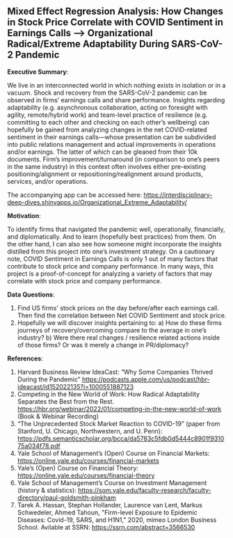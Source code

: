 ## Mixed Effect Regression Analysis: How Changes in Stock Price Correlate with COVID Sentiment in Earnings Calls --> Organizational Radical/Extreme Adaptability During SARS-CoV-2 Pandemic

**Executive Summary**:

We live in an interconnected world in which nothing exists in isolation or in a vacuum. Shock and recovery from the SARS-CoV-2 pandemic can be observed in firms’ earnings calls and share performance. Insights regarding adaptability (e.g. asynchronous collaboration, acting on foresight with agility, remote/hybrid work) and team-level practice of resilience (e.g. committing to each other and checking on each other’s wellbeing) can hopefully be gained from analyzing changes in the net COVID-related sentiment in their earnings calls—whose presentation can be subdivided into public relations management and actual improvements in operations and/or earnings. The latter of which can be gleaned from their 10k documents. Firm’s improvement/turnaround (in comparison to one’s peers in the same industry) in this context often involves either pre-existing positioning/alignment or repositioning/realignment around products, services, and/or operations. 

The accompanying app can be accessed here:
https://interdisciplinary-deep-dives.shinyapps.io/Organizational_Extreme_Adaptability/

**Motivation**:

To identify firms that navigated the pandemic well, operationally, financially, and diplomatically. And to learn (hopefully best practices) from them. On the other hand, I can also see how someone might incorporate the insights distilled from this project into one’s investment strategy. On a cautionary note, COVID Sentiment in Earnings Calls is only 1 out of many factors that contribute to stock price and company performance. In many ways, this project is a proof-of-concept for analyzing a variety of factors that may correlate with stock price and company performance. 

**Data Questions**:
1)	Find US firms' stock prices on the day before/after each earnings call. Then find the correlation between Net COVID Sentiment and stock price.
2)	Hopefully we will discover insights pertaining to: 
  a)	How do these firms journeys of recovery/overcoming compare to the average in one’s industry?
  b)	Were there real changes / resilience related actions inside of those firms? Or was it merely a change in PR/diplomacy?

**References**:
1) Harvard Business Review IdeaCast: “Why Some Companies Thrived During the Pandemic” https://podcasts.apple.com/us/podcast/hbr-ideacast/id152022135?i=1000551887123 
2) Competing in the New World of Work: How Radical Adaptability Separates the Best from the Rest. https://hbr.org/webinar/2022/01/competing-in-the-new-world-of-work (Book & Webinar Recording)
3) “The Unprecedented Stock Market Reaction to COVID-19” (paper from Stanford, U. Chicago, Northwestern, and U. Penn): https://pdfs.semanticscholar.org/bcca/da5783c5fdb0d5444c8901f931075a034f78.pdf 
4) Yale School of Management’s (Open) Course on Financial Markets: https://online.yale.edu/courses/financial-markets
5) Yale’s (Open) Course on Financial Theory: https://online.yale.edu/courses/financial-theory
6) Yale School of Management’s Course on Investment Management (history & statistics): https://som.yale.edu/faculty-research/faculty-directory/paul-goldsmith-pinkham
7) Tarek A. Hassan, Stephan Hollander, Laurence van Lent, Markus Schwedeler, Ahmed Tahoun, "Firm-level Exposure to Epidemic Diseases: Covid-19, SARS, and H1N1," 2020, mimeo London Business School. Avilable at SSRN: https://ssrn.com/abstract=3566530 
